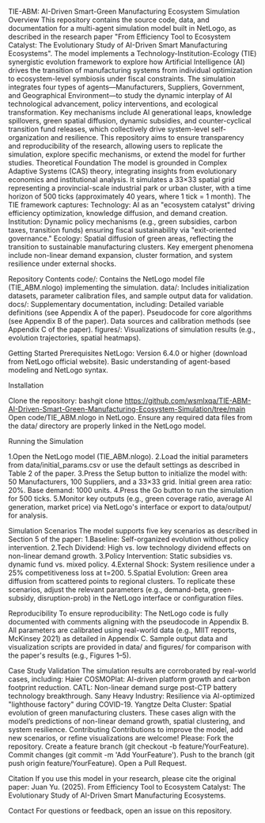 TIE-ABM: AI-Driven Smart-Green Manufacturing Ecosystem Simulation
Overview
This repository contains the source code, data, and documentation for a multi-agent simulation model built in NetLogo, as described in the research paper "From Efficiency Tool to Ecosystem Catalyst: The Evolutionary Study of AI-Driven Smart Manufacturing Ecosystems". The model implements a Technology-Institution-Ecology (TIE) synergistic evolution framework to explore how Artificial Intelligence (AI) drives the transition of manufacturing systems from individual optimization to ecosystem-level symbiosis under fiscal constraints.
The simulation integrates four types of agents—Manufacturers, Suppliers, Government, and Geographical Environment—to study the dynamic interplay of AI technological advancement, policy interventions, and ecological transformation. Key mechanisms include AI generational leaps, knowledge spillovers, green spatial diffusion, dynamic subsidies, and counter-cyclical transition fund releases, which collectively drive system-level self-organization and resilience.
This repository aims to ensure transparency and reproducibility of the research, allowing users to replicate the simulation, explore specific mechanisms, or extend the model for further studies.
Theoretical Foundation
The model is grounded in Complex Adaptive Systems (CAS) theory, integrating insights from evolutionary economics and institutional analysis. It simulates a 33×33 spatial grid representing a provincial-scale industrial park or urban cluster, with a time horizon of 500 ticks (approximately 40 years, where 1 tick = 1 month). The TIE framework captures:
Technology: AI as an "ecosystem catalyst" driving efficiency optimization, knowledge diffusion, and demand creation.
Institution: Dynamic policy mechanisms (e.g., green subsidies, carbon taxes, transition funds) ensuring fiscal sustainability via "exit-oriented governance."
Ecology: Spatial diffusion of green areas, reflecting the transition to sustainable manufacturing clusters.
Key emergent phenomena include non-linear demand expansion, cluster formation, and system resilience under external shocks.

Repository Contents
code/: Contains the NetLogo model file (TIE_ABM.nlogo) implementing the simulation.
data/: Includes initialization datasets, parameter calibration files, and sample output data for validation.
docs/: Supplementary documentation, including:
Detailed variable definitions (see Appendix A of the paper).
Pseudocode for core algorithms (see Appendix B of the paper).
Data sources and calibration methods (see Appendix C of the paper).
figures/: Visualizations of simulation results (e.g., evolution trajectories, spatial heatmaps).


Getting Started
Prerequisites
NetLogo: Version 6.4.0 or higher (download from NetLogo official website).
Basic understanding of agent-based modeling and NetLogo syntax.

Installation

Clone the repository:
bashgit clone https://github.com/wsmlxqa/TIE-ABM-AI-Driven-Smart-Green-Manufacturing-Ecosystem-Simulation/tree/main
Open code/TIE_ABM.nlogo in NetLogo.
Ensure any required data files from the data/ directory are properly linked in the NetLogo model.

Running the Simulation

1.Open the NetLogo model (TIE_ABM.nlogo).
2.Load the initial parameters from data/initial_params.csv or use the default settings as described in Table 2 of the paper.
3.Press the Setup button to initialize the model with:
50 Manufacturers, 100 Suppliers, and a 33×33 grid.
Initial green area ratio: 20%.
Base demand: 1000 units.
4.Press the Go button to run the simulation for 500 ticks.
5.Monitor key outputs (e.g., green coverage ratio, average AI generation, market price) via NetLogo's interface or export to data/output/ for analysis.

Simulation Scenarios
The model supports five key scenarios as described in Section 5 of the paper:
1.Baseline: Self-organized evolution without policy intervention.
2.Tech Dividend: High vs. low technology dividend effects on non-linear demand growth.
3.Policy Intervention: Static subsidies vs. dynamic fund vs. mixed policy.
4.External Shock: System resilience under a 25% competitiveness loss at t=200.
5.Spatial Evolution: Green area diffusion from scattered points to regional clusters.
To replicate these scenarios, adjust the relevant parameters (e.g., demand-beta, green-subsidy, disruption-prob) in the NetLogo interface or configuration files.

Reproducibility
To ensure reproducibility:
The NetLogo code is fully documented with comments aligning with the pseudocode in Appendix B.
All parameters are calibrated using real-world data (e.g., MIIT reports, McKinsey 2021) as detailed in Appendix C.
Sample output data and visualization scripts are provided in data/ and figures/ for comparison with the paper's results (e.g., Figures 1–5).


Case Study Validation
The simulation results are corroborated by real-world cases, including:
Haier COSMOPlat: AI-driven platform growth and carbon footprint reduction.
CATL: Non-linear demand surge post-CTP battery technology breakthrough.
Sany Heavy Industry: Resilience via AI-optimized "lighthouse factory" during COVID-19.
Yangtze Delta Cluster: Spatial evolution of green manufacturing clusters.
These cases align with the model’s predictions of non-linear demand growth, spatial clustering, and system resilience.
Contributing
Contributions to improve the model, add new scenarios, or refine visualizations are welcome! Please:
Fork the repository.
Create a feature branch (git checkout -b feature/YourFeature).
Commit changes (git commit -m 'Add YourFeature').
Push to the branch (git push origin feature/YourFeature).
Open a Pull Request.

Citation
If you use this model in your research, please cite the original paper:
Juan Yu. (2025). From Efficiency Tool to Ecosystem Catalyst: The Evolutionary Study of AI-Driven Smart Manufacturing Ecosystems. 

Contact
For questions or feedback, open an issue on this repository.
